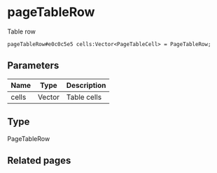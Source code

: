 # pageTableRow
Table row

```
pageTableRow#e0c0c5e5 cells:Vector<PageTableCell> = PageTableRow;
```

## Parameters
| Name | Type | Description |
| ---- | :----: | ----------- |
| cells | Vector<PageTableCell> | Table cells |


## Type
PageTableRow

## Related pages

